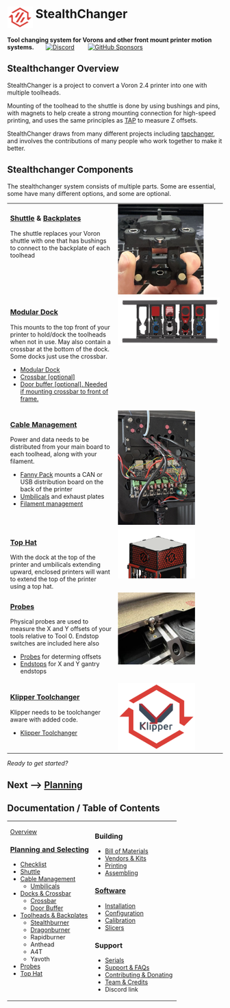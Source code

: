 # <img src="https://github.com/DraftShift/Stealthchanger/blob/main/media/Stealthchanger_logo.png?raw=true" height="50" align="top" /> StealthChanger

<b>Tool changing system for Vorons and other front mount printer motion systems.</b>&nbsp;&nbsp;&nbsp;&nbsp;&nbsp;&nbsp;
 <a href="https://discord.gg/draftshift" target="_blank" alt="Join our Discord">![Discord](https://img.shields.io/discord/1226846451028725821?logo=discord&logoColor=%23ffffff&label=Join%20our%20Discord&labelColor=%237785cc&color=%23adf5ff)</a>
&nbsp;&nbsp;&nbsp;&nbsp;&nbsp;&nbsp;
<a href="https://github.com/sponsors/DraftShift" target="_blank" alt="Sponsor Us">![GitHub Sponsors](https://img.shields.io/github/sponsors/DraftShift?logo=githubsponsors&label=Sponsors&labelColor=rgb(246%2C%20248%2C%20250)&color=rgb(191%2C%2057%2C%20137))</a>


## Stealthchanger Overview
StealthChanger is a project to convert a Voron 2.4 printer into one with multiple toolheads.

Mounting of the toolhead to the shuttle is done by using bushings and pins, with magnets to help create a strong mounting connection for high-speed printing, and uses the same principles as [TAP](https://github.com/VoronDesign/Voron-Tap) to measure Z offsets.

StealthChanger draws from many different projects including [tapchanger](https://github.com/viesturz/tapchanger), and involves the contributions of many people who work together to make it better. 

## Stealthchanger Components
The stealthchanger system consists of multiple parts. Some are essential, some have many different options, and some are optional. 

<table>
 <tr><td valign="top" width="50%"><h3><a href="/docs/Shuttle.md">Shuttle</a> & <a href="/docs/Toolheads.md">Backplates</a></h3>
The shuttle replaces your Voron shuttle with one that has bushings to connect to the backplate of each toolhead
</td><td valign="top" width="50%">
<img src="/media/Shuttle/shuttle.jpg" width="200">
</td></tr>
 
<tr><td valign="top" width="50%"><h3><a href="/docs/Docks.md">Modular Dock</a></h3>
This mounts to the top front of your printer to hold/dock the toolheads when not in use. May also contain a crossbar at the bottom of the dock. Some docks just use the crossbar. <br>
<ul>
<li><a href="/docs/Docks.md">Modular Dock</a></li>
<li><a href="/docs/Crossbar.md">Crossbar [optional]</a></li>
<li><a href="/docs/DoorBuffer.md">Door buffer [optional]. Needed if mounting crossbar to front of frame.</li>
</td><td valign="top" width="50%">
<img src="/media/Dock/dock_front.png" width="400">
</td></tr>

<tr><td valign="top" width="50%"><h3><a href="/docs/CableManagement.md">Cable Management</a></h3>
Power and data needs to be distributed from your main board to each toolhead, along with your filament.  
<ul>
<li><a href="/docs/FannyPack.md">Fanny Pack</a> mounts a CAN or USB distribution board on the back of the printer</li>
<li><a href="/docs/Umbilicals.md">Umbilicals</a> and exhaust plates</li>
<li><a href="/docs/FilamentManagement.md">Filament management</a></li>
</ul>
</td><td valign="top" width="50%">
<img src="/media/CableManagement/wire_management.jpg" width="180">
</td></tr>

<tr><td valign="top" width="50%"><h3><a href="/docs/TopHat.md">Top Hat</a></h3>
With the dock at the top of the printer and umbilicals extending upward, enclosed printers will want to extend the top of the printer using a top hat.  
</td><td valign="top" width="50%">
<img src="/media/TopHat/printed_tophat.png" width="180">
</td></tr>

<tr><td valign="top" width="50%"><h3><a href="/docs/Probes.md">Probes</a></h3>
Physical probes are used to measure the X and Y offsets of your tools relative to Tool 0. Endstop switches are included here also
<ul>
<li><a href="/docs/Probes.md">Probes</a> for determing offsets</li>
<li><a href="/docs/Endstops.md">Endstops</a> for X and Y gantry endstops</li>
</ul>
</td><td valign="top" width="50%">
<img src="/media/Probes/sexball-probe.jpg" width="180">
</td></tr>

<tr><td valign="top" width="50%"><h3><a href="/docs/Software.md">Klipper Toolchanger</a></h3>
Klipper needs to be toolchanger aware with added code.
<ul>
<li><a href="/docs/Software.md">Klipper Toolchanger</a></li>
</ul>
</td><td valign="top" width="50%">
<img src="/media/Logos/klipper_toolchanger_logo.png" width="180">
</td></tr>

</table>

<em>Ready to get started?</em>

## Next --> [Planning](/docs/Planning.md)


## Documentation / Table of Contents

<table><tr><td width="50%" valign="top">
 
[Overview](/Readme.md)

### [Planning and Selecting](/docs/Planning.md)
- [Checklist](/docs/Checklist.md)
- [Shuttle](/docs/Shuttle.md)
- [Cable Management](/docs/CableManagement.md)
  - [Umbilicals](/docs/Umbilicals.md)
- [Docks & Crossbar](/docs/Docks.md)
  - [Crossbar](/docs/CrossbarUmbilicals.md)
  - [Door Buffer](/docs/DoorBuffer.md)
- [Toolheads & Backplates](/docs/Toolheads.md)
  - [Stealthburner](/docs/Stealthburner.md)
  - [Dragonburner](/docs/Dragonburner.md)
  - Rapidburner
  - Anthead
  - A4T
  - Yavoth
- [Probes](/docs/Probes.md)
- [Top Hat](/docs/TopHat.md)

</td><td width="50%" valign="top">
 
### Building
- [Bill of Materials](/docs/Bill-of-Materials.md)
- [Vendors & Kits](/docsVendors-and-Kits.md)
- [Printing](/docs/Printing.md)
- [Assembling](/docs/Assembling.md)

### [Software](/docs/Software.md)
- [Installation](/docs/Installation.md)
- [Configuration](/docs/Configuration.md)
- [Calibration](/docs/Calibration.md)
- [Slicers](/docs/Slicers.md)

### Support
- [Serials](/docs/Serials.md)
- [Support & FAQs](/docs/Support-and-FAQs.md)
- [Contributing & Donating](/docs/Contributing-and-Donating.md)
- [Team & Credits](/docs/Team-and-Credits.md)
- Discord link
</td></tr></table>






